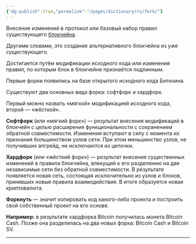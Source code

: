 ```yaml
---
{"dg-publish":true,"permalink":"/pages/dictionary/ru/fork/"}
---
```



Внесение изменений в протокол или базовый набор правил существующего [блокчейна](https://hackmd.io/IzACXndyQ2mXFL98xANIZQ).

Другими словами, это создание альтернативного блокчейна из уже существующего.

Достигается путём модификации исходного кода или изменения правил, по которым блок в блокчейне признаётся подлинным.

Первые форки появились на базе открытого исходного кода Биткоина.

Существуют два основных вида форка: софтфорк и хардфорк.

Первый можно назвать «мягкой» модификацией исходного кода, второй — «жёсткой».

**Софтфорк** (или «мягкий форк») — результат внесения модификаций в блокчейн с целью расширения функциональности с сохранением обратной совместимости. Изменения вступают в силу с момента их признания большинством узлов сети. При этом меньшинство узлов, не получивших апгрейд, не исключаются из цепочки.

**Хардфорк** (или «жёсткий форк») — результат внесения существенных изменений в правила блокчейна, влекущий к его разделению на две независимые сети без обратной совместимости. В результате появляется новая сеть, состоящая исключительно из узлов и блоков, принявших новые правила взаимодействия. В итоге образуется новая криптовалюта.

**Форкнуть** — значит копировать код какого-либо проекта и построить свой собственный проект на его основе.

**Например:** в результате хардфорка Bitcoin получилась монета Bitcoin Cash. Позже она разделилась на два новых форка: Bitcoin Cash и Bitcoin SV.

---
